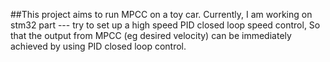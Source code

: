 ##This project aims to run MPCC on a toy car. 
Currently, I am working on stm32 part --- try to set up a high speed PID closed loop speed control, 
So that the output from MPCC (eg desired velocity) can be immediately achieved by using PID closed loop control.
